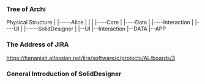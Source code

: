 ### Tree of Archi

Physical Structure
                |
                |-----Alice<submoudle>
                |         |
                |         |----Core
                |         |----Data
                |         |----Interaction
                |         |----UI
                |
                |-----SolidDesigner
                            |
                            |--UI
                            |--Interaction
                            |--DATA
                            |--APP





### The Address of JIRA

https://hananiah.atlassian.net/jira/software/c/projects/AL/boards/3





### General Introduction of SolidDesigner
